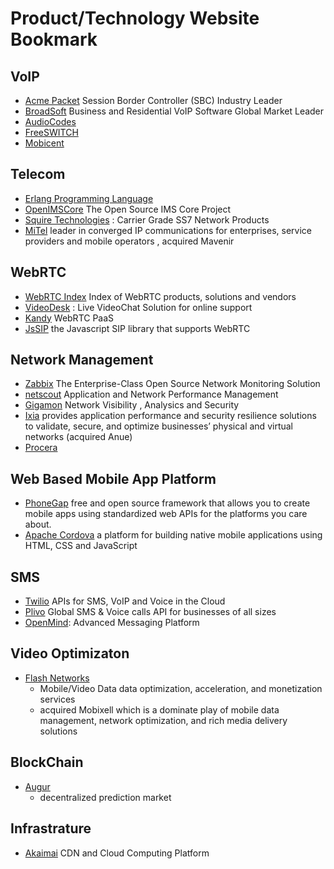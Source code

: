 # Product/Technology Website Bookmark

## VoIP

- [Acme Packet](http://acmepacket.com/)  Session Border Controller (SBC) Industry Leader
- [BroadSoft](http://www.broadsoft.com/)  Business and Residential VoIP Software Global Market Leader
- [AudioCodes](http://www.audiocodes.com/)  
- [FreeSWITCH](http://www.freeswitch.org/)  
- [Mobicent](http://www.mobicents.org/index.html)  

## Telecom 
- [Erlang Programming Language](http://www.erlang.org/) 
- [OpenIMSCore](http://www.openimscore.org/)  The Open Source IMS Core Project
- [Squire Technologies](http://www.squire-technologies.co.uk/products/ss7) : Carrier Grade SS7 Network Products    
- [MiTel](http://www.mitel.com/)  leader in converged IP communications for enterprises, service providers and mobile operators , acquired Mavenir

## WebRTC
- [WebRTC Index](https://webrtcindex.com/)  Index of WebRTC products, solutions and vendors
- [VideoDesk](https://www.videodesk.com/en/corporate/) : Live VideoChat Solution for online support
- [Kandy](https://www.kandy.io/)  WebRTC PaaS 
- [JsSIP](http://jssip.net/)  the Javascript SIP library that supports WebRTC

## Network Management 

- [Zabbix](http://www.zabbix.com/)  The Enterprise-Class Open Source Network Monitoring Solution 
- [netscout](http://www.netscout.com/)  Application and Network Performance Management
- [Gigamon](https://www.gigamon.com/) Network Visibility , Analysics and Security 
- [Ixia](http://www.ixiacom.com/)   provides application performance and security resilience solutions to validate, secure, and optimize businesses’ physical and virtual networks (acquired Anue)
- [Procera](http://www.proceranetworks.com/)


## Web Based Mobile App Platform

- [PhoneGap](http://phonegap.com/)  free and open source framework that allows you to create mobile apps using standardized web APIs for the platforms you care about.
- [Apache Cordova](http://cordova.apache.org/#top)   a platform for building native mobile applications using HTML, CSS and JavaScript

## SMS 
- [Twilio](https://www.twilio.com/)  APIs for SMS, VoIP and Voice in the Cloud
- [Plivo](https://www.plivo.com/)  Global SMS & Voice calls API for businesses of all sizes
- [OpenMind](http://www.openmindnetworks.com/): Advanced Messaging Platform
 
## Video Optimizaton
- [Flash Networks](http://www.flashnetworks.com/) 
	* Mobile/Video Data data optimization, acceleration, and monetization services 
	* acquired Mobixell which is a dominate play of mobile data management, network optimization, and rich media delivery solutions

## BlockChain
- [Augur](https://www.augur.net/)
    - decentralized prediction market

## Infrastrature 
- [Akaimai](https://www.akamai.com/) CDN and Cloud Computing Platform